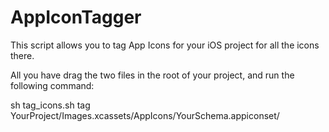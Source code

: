 # AppIconTagger
This script allows you to tag App Icons for your iOS project for all the icons there.

All you have drag the two files in the root of your project, and run the following command:

sh tag_icons.sh tag YourProject/Images.xcassets/AppIcons/YourSchema.appiconset/

